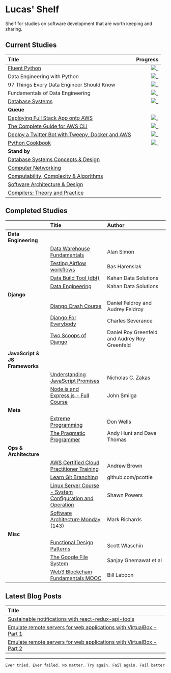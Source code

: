 # Lucas' Shelf

Shelf for studies on software development that are worth keeping and sharing.

## Current Studies

|Title|Progress|
|:---|---:|
| [Fluent Python](https://github.com/fluentpython/example-code-2e) | ![_](https://progress-bar.dev/62/?title=pg.445\/711&color=babaca&width=120) |
| Data Engineering with Python | ![_](https://progress-bar.dev/10/?title=pg.36\/345&color=babaca&width=120) |
| 97 Things Every Data Engineer Should Know | ![_](https://progress-bar.dev/8/?title=pg.23\/222&color=babaca&width=120) |
| Fundamentals of Data Engineering | ![_](https://progress-bar.dev/3/?title=pg.18\/544&color=babaca&width=120) |
| [Database Systems](https://www.youtube.com/watch?v=4cWkVbC2bNE) | ![_](https://progress-bar.dev/2/?title=00:50:01\/17:07:41&color=babaca&width=120) |
|**Queue**||
|[Deploying Full Stack App onto AWS](https://www.youtube.com/watch?v=NjYsXuSBZ5U&t=145&ab_channel=SanjeevThiyagarajan) | ![_](https://progress-bar.dev/0/?title=0:00:00\/1:42:39&color=babaca&width=120)|
| [The Complete Guide for AWS CLI](https://www.youtube.com/watch?v=PWAnY-w1SGQ&ab_channel=SanjeevThiyagarajan) | ![_](https://progress-bar.dev/0/?title=0:00:00\/1:00:59&color=babaca&width=120) |
| [Deploy a Twitter Bot with Tweepy, Docker and AWS](https://realpython.com/twitter-bot-python-tweepy/) | ![_](https://progress-bar.dev/0/?title=0\/100&color=babaca&width=120) |
| [Python Cookbook](https://github.com/CavalcanteLucas/cookbook/blob/master/Python_Cookbook_3rd_Edition.pdf) | ![_](https://progress-bar.dev/26/?title=pg.175\/664&color=babaca&width=120) |
|**Stand by**||
|[Database Systems Concepts & Design](https://learn.udacity.com/courses/ud150)||
|[Computer Networking](https://learn.udacity.com/courses/ud436)||
|[Computability, Complexity & Algorithms](https://learn.udacity.com/courses/ud061)||
|[Software Architecture & Design](https://learn.udacity.com/courses/ud821)||
|[Compilers: Theory and Practice](https://learn.udacity.com/courses/ud168)||

## Completed Studies

||Title|Author|
|:---|:---|:---|
|**Data Engineering**||
|| [Data Warehouse Fundamentals](https://www.udemy.com/course/data-warehouse-fundamentals-for-beginners/) | Alan Simon |
|| [Testing Airflow workflows](https://www.youtube.com/watch?v=ANJnYbLwLjE) | Bas Harenslak |
|| [Data Build Tool (dbt)](https://www.youtube.com/playlist?list=PLy4OcwImJzBLJzLYxpxaPUmCWp8j1esvT) | Kahan Data Solutions |
|| [Data Engineering](https://www.youtube.com/playlist?list=PLy4OcwImJzBKg3rmROyI_CBBAYlQISkOO) | Kahan Data Solutions |
|**Django**||
|| [Django Crash Course](https://www.scribd.com/document/459262375/Daniel-Roy-Greenfield-Audrey-Roy-Greenfield-Django-Crash-Course-2020-pdf) | Daniel Feldroy and Audrey Feldroy|
|| [Django For Everybody](https://www.youtube.com/watch?v=o0XbHvKxw7Y&ab_channel=freeCodeCamp.org) | Charles Severance |
|| [Two Scoops of Django](https://www.feldroy.com/books/two-scoops-of-django-3-x)| Daniel Roy Greenfeld and Audrey Roy Greenfeld |
|**JavaScript & JS Frameworks**||
|| [Understanding JavaScript Promises](https://cdn.xgqfrms.xyz/promise/understanding-javascript-promises.pdf) | Nicholas C. Zakas |
|| [Node.js and Express.js - Full Course](https://www.youtube.com/watch?v=Oe421EPjeBE) | John Smilga |
|**Meta**||
|| [Extreme Programming](http://www.extremeprogramming.org/index.html) | Don Wells |
|| [The Pragmatic Programmer](https://github.com/PegasusWang/books-1/raw/master/software-development/The%20Pragmatic%20Programmer.pdf) | Andy Hunt and Dave Thomas |
|**Ops & Architecture**||
|| [AWS Certified Cloud Practitioner Training](https://www.youtube.com/watch?v=3hLmDS179YE&ab_channel=freeCodeCamp.org) | Andrew Brown |
|| [Learn Git Branching](https://learngitbranching.js.org) | github.com/pcottle |
|| [Linux Server Course - System Configuration and Operation](https://www.youtube.com/watch?v=WMy3OzvBWc0&ab_channel=freeCodeCamp.org) | Shawn Powers |
|| [Software Architecture Monday](https://www.youtube.com/playlist?list=PLdsOZAx8I5umhnn5LLTNJbFgwA3xbycar) (143) | Mark Richards |
|**Misc**||
|| [Functional Design Patterns](https://www.youtube.com/watch?v=srQt1NAHYC0/) | Scott Wlaschin |
|| [The Google File System](https://static.googleusercontent.com/media/research.google.com/en//archive/gfs-sosp2003.pdf) | Sanjay Ghemawat et&#46;al |
|| [Web3 Blockchain Fundamentals MOOC](https://www.youtube.com/watch?v=y8YyZELnVaw&list=PLxVihxZC42nF_MCN9PTvZMIifRjx9cZ2J&index=1&ab_channel=Web3Foundation) | Bill Laboon |

## Latest Blog Posts

| Title |
|:---|
|[Sustainable notifications with react-redux-api-tools](https://labcodes.com.br/blog/en-us/development/messaging-with-react-redux-api-tools/)|
|[Emulate remote servers for web applications with VirtualBox - Part 1](https://labcodes.com.br/blog/en-us/development/emulate-remote-servers-web-applications-virtualbox-part-1/)|
|[Emulate remote servers for web applications with VirtualBox - Part 2](https://labcodes.com.br/blog/en-us/development/emulate-remote-servers-web-applications-virtualbox-part-2/)|

---

```bash
Ever tried. Ever failed. No matter. Try again. Fail again. Fail better.
```
